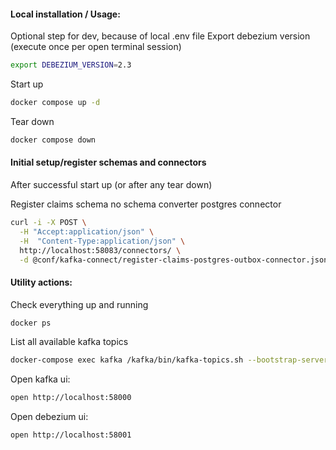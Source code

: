 #### Local installation / Usage:
Optional step for dev, because of local .env file
Export debezium version (execute once per open terminal session)
```bash
export DEBEZIUM_VERSION=2.3
```

Start up
```bash
docker compose up -d
```

Tear down
```bash 
docker compose down
```

#### Initial setup/register schemas and connectors

After successful start up (or after any tear down)


Register claims schema no schema converter postgres connector
```bash
curl -i -X POST \
  -H "Accept:application/json" \
  -H  "Content-Type:application/json" \
  http://localhost:58083/connectors/ \
  -d @conf/kafka-connect/register-claims-postgres-outbox-connector.json
```


#### Utility actions:
Check everything up and running
```bash
docker ps
```

List all available kafka topics
```bash
docker-compose exec kafka /kafka/bin/kafka-topics.sh --bootstrap-server kafka:9092 --list
```

Open kafka ui:
```bash
open http://localhost:58000
```

Open debezium ui:
```bash
open http://localhost:58001
```